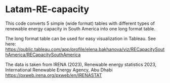 # Latam-RE-capacity

This code converts 5 simple (wide format) tables with different types of renewable energy capacity in South America into one long format table. 

The long format table can be used for easy visualization in Tableau. See here: https://public.tableau.com/app/profile/elena.bakhanova/viz/RECapacitySouthAmerica/RECapacitySouthAmerica

The data is taken from IRENA (2023), Renewable energy statistics 2023, International Renewable Energy Agency, Abu Dhabi https://pxweb.irena.org/pxweb/en/IRENASTAT


